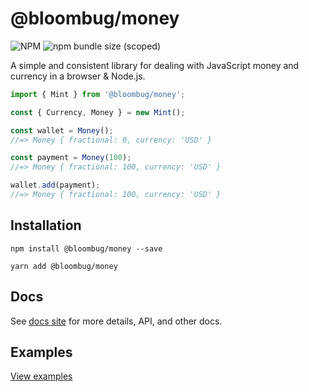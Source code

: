 # @bloombug/money

![NPM](https://img.shields.io/npm/l/@bloombug/money)
![npm bundle size (scoped)](https://img.shields.io/bundlephobia/min/@bloombug/money)

A simple and consistent library for dealing with JavaScript money and currency in a browser & Node.js.

```js
import { Mint } from '@bloombug/money';

const { Currency, Money } = new Mint();

const wallet = Money();
//=> Money { fractional: 0, currency: 'USD' }

const payment = Money(100);
//=> Money { fractional: 100, currency: 'USD' }

wallet.add(payment);
//=> Money { fractional: 100, currency: 'USD' }
```

## Installation

```shell
npm install @bloombug/money --save
```

```shell
yarn add @bloombug/money
```

## Docs

See [docs site](https://macdonaldr93.github.io/bloombug-money/#/) for more details, API, and other docs.

## Examples

[View examples](./examples)

